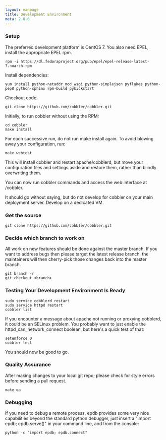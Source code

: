 ```yaml
---
layout: manpage
title: Development Environment
meta: 2.8.0
---
```


### Setup

The preferred development platform is CentOS 7. You also need EPEL, install the appropriate EPEL rpm.

    rpm -i https://dl.fedoraproject.org/pub/epel/epel-release-latest-7.noarch.rpm

Install dependencies:

    yum install python-netaddr mod_wsgi python-simplejson pyflakes python-pep8 python-sphinx rpm-build pykickstart

Checkout code:

    git clone https://github.com/cobbler/cobbler.git

Initially, to run cobbler without using the RPM:

    cd cobbler
    make install

For each successive run, do not run make install again.  To avoid blowing away your configuration, run: 

    make webtest

This will install cobbler and restart apache/cobblerd, but move your configuration files and settings aside and restore them, rather than blindly overwriting them.

You can now run cobbler commands and access the web interface at /cobbler.

It should go without saying, but do not develop for cobbler on your main deployment server.  Develop on a dedicated VM.

### Get the source

    git clone https://github.com/cobbler/cobbler.git

### Decide which branch to work on

All work on new features should be done against the master branch. If you want to address bugs then please target the latest release branch, the maintainers will then cherry-pick those changes back into the master branch.

    git branch -r
    git checkout <branch>

### Testing Your Development Environment Is Ready

    sudo service cobblerd restart
    sudo service httpd restart
    cobbler list

If you encounter a message about apache not running or proxying cobblerd, it could be an SELinux problem.  You probably want to just enable the httpd_can_network_connect boolean, but here's a quick test of that:

    setenforce 0
    cobbler test

You should now be good to go.

### Quality Assurance

After making changes to your local git repo; please check for style errors before sending a pull request.

    make qa

### Debugging

If you need to debug a remote process, epdb provides some very nice capabilities beyond the standard python debugger, just insert a "import epdb; epdb.serve()" in your command line, and from the console:

    python -c "import epdb; epdb.connect"
